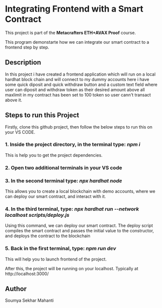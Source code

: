 # Integrating Frontend with a Smart Contract

This project is part of the **Metacrafters ETH+AVAX Proof** course.

This program demonstarte how we can integrate our smart contract to a frontend step by step.

## Description
In this project i have created a frontend application which will run on a local hardhat block chain and will connect to my dummy accounts here i have some quick diposit and quick withdraw button and a custom text field where user can diposit and withdraw token as their desired amount above all maxlimit in my contract has been set to 100 token so user cann't transact above it.

## Steps to run this Project
Firstly, clone this github project, then follow the below steps to run this on your VS CODE.
 ### 1. Inside the project directory, in the terminal type: *npm i*
 This is help you to get the project dependencies.
 
 ### 2. Open two additional terminals in your VS code
 
 ### 3. In the second terminal type: *npx hardhat node*
  This allows you to create a local blockchain with demo accounts, where we can deploy our smart contract, and interact with it.
 
 ### 4. In the third terminal, type: *npx hardhat run --network localhost scripts/deploy.js*
  Using this command, we can deploy our smart contract. The deploy script compiles the smart contract and passes the initial value to the constructor, and deploys 
  the contract to the blockchain
  
  ### 5. Back in the first terminal, type:  *npm run dev*
  This will help you to launch frontend of the project.

  After this, the project will be running on your localhost. Typically at http://localhost:3000/



## Author

Soumya Sekhar Mahanti

